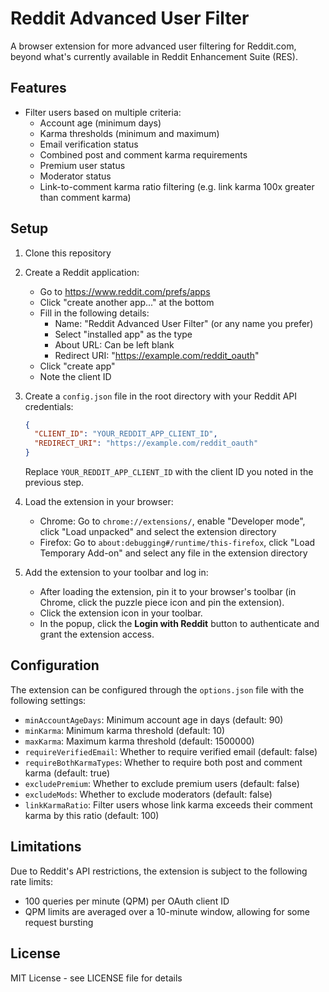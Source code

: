 # Reddit Advanced User Filter

A browser extension for more advanced user filtering for Reddit.com, beyond what's currently available in Reddit Enhancement Suite (RES).

## Features

- Filter users based on multiple criteria:
  - Account age (minimum days)
  - Karma thresholds (minimum and maximum)
  - Email verification status
  - Combined post and comment karma requirements
  - Premium user status
  - Moderator status
  - Link-to-comment karma ratio filtering (e.g. link karma 100x greater than comment karma)

## Setup

1. Clone this repository

2. Create a Reddit application:
   - Go to https://www.reddit.com/prefs/apps
   - Click "create another app..." at the bottom
   - Fill in the following details:
     - Name: "Reddit Advanced User Filter" (or any name you prefer)
     - Select "installed app" as the type
     - About URL: Can be left blank
     - Redirect URI: "https://example.com/reddit_oauth"
   - Click "create app"
   - Note the client ID

3. Create a `config.json` file in the root directory with your Reddit API credentials:
   ```json
   {
     "CLIENT_ID": "YOUR_REDDIT_APP_CLIENT_ID",
     "REDIRECT_URI": "https://example.com/reddit_oauth"
   }
   ```
   Replace `YOUR_REDDIT_APP_CLIENT_ID` with the client ID you noted in the previous step.

4. Load the extension in your browser:
   - Chrome: Go to `chrome://extensions/`, enable "Developer mode", click "Load unpacked" and select the extension directory
   - Firefox: Go to `about:debugging#/runtime/this-firefox`, click "Load Temporary Add-on" and select any file in the extension directory

5. Add the extension to your toolbar and log in:
   - After loading the extension, pin it to your browser's toolbar (in Chrome, click the puzzle piece icon and pin the extension).
   - Click the extension icon in your toolbar.
   - In the popup, click the **Login with Reddit** button to authenticate and grant the extension access.

## Configuration

The extension can be configured through the `options.json` file with the following settings:

- `minAccountAgeDays`: Minimum account age in days (default: 90)
- `minKarma`: Minimum karma threshold (default: 10)
- `maxKarma`: Maximum karma threshold (default: 1500000)
- `requireVerifiedEmail`: Whether to require verified email (default: false)
- `requireBothKarmaTypes`: Whether to require both post and comment karma (default: true)
- `excludePremium`: Whether to exclude premium users (default: false)
- `excludeMods`: Whether to exclude moderators (default: false)
- `linkKarmaRatio`: Filter users whose link karma exceeds their comment karma by this ratio (default: 100)

## Limitations

Due to Reddit's API restrictions, the extension is subject to the following rate limits:

- 100 queries per minute (QPM) per OAuth client ID
- QPM limits are averaged over a 10-minute window, allowing for some request bursting

## License

MIT License - see LICENSE file for details 